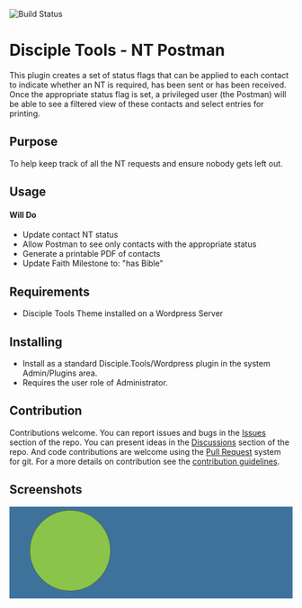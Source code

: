 ![Build Status](https://github.com/crafton/nt-postman/actions/workflows/nt-postman.yml/badge.svg)

# Disciple Tools - NT Postman

This plugin creates a set of status flags that can be applied to each contact to indicate whether an NT is required, has been sent or has been received. Once the appropriate status flag is set,
a privileged user (the Postman) will be able to see a filtered view of these contacts and select entries for printing.

## Purpose

To help keep track of all the NT requests and ensure nobody gets left out.

## Usage

#### Will Do

- Update contact NT status
- Allow Postman to see only contacts with the appropriate status
- Generate a printable PDF of contacts
- Update Faith Milestone to: "has Bible"

## Requirements

- Disciple Tools Theme installed on a Wordpress Server

## Installing

- Install as a standard Disciple.Tools/Wordpress plugin in the system Admin/Plugins area.
- Requires the user role of Administrator.

## Contribution

Contributions welcome. You can report issues and bugs in the
[Issues](https://github.com/DiscipleTools/nt-postman/issues) section of the repo. You can present ideas
in the [Discussions](https://github.com/DiscipleTools/nt-postman/discussions) section of the repo. And
code contributions are welcome using the [Pull Request](https://github.com/DiscipleTools/nt-postman/pulls)
system for git. For a more details on contribution see the
[contribution guidelines](https://github.com/DiscipleTools/nt-postman/blob/master/CONTRIBUTING.md).


## Screenshots

![screenshot](documentation/community/starter-banners/banner-blue-green.png)
